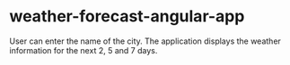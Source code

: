 # weather-forecast-angular-app
User can enter the name of the city. The application displays the weather information for the next 2, 5 and 7 days.
